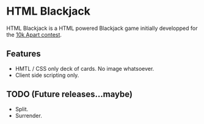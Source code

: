 HTML Blackjack
===============
HTML Blackjack is a HTML powered Blackjack game initially developped for the [10k Apart contest](http://10k.aneventapart.com/).


Features
--------
- HMTL / CSS only deck of cards. No image whatsoever.
- Client side scripting only.

TODO (Future releases...maybe)
--------
- Split.
- Surrender.